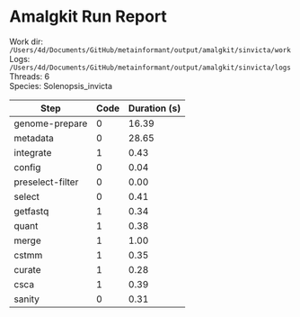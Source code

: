 # Amalgkit Run Report

Work dir: `/Users/4d/Documents/GitHub/metainformant/output/amalgkit/sinvicta/work`  
Logs: `/Users/4d/Documents/GitHub/metainformant/output/amalgkit/sinvicta/logs`  
Threads: 6  
Species: Solenopsis_invicta  

| Step | Code | Duration (s) |
|------|------|--------------|
| genome-prepare | 0 | 16.39 |
| metadata | 0 | 28.65 |
| integrate | 1 | 0.43 |
| config | 0 | 0.04 |
| preselect-filter | 0 | 0.00 |
| select | 0 | 0.41 |
| getfastq | 1 | 0.34 |
| quant | 1 | 0.38 |
| merge | 1 | 1.00 |
| cstmm | 1 | 0.35 |
| curate | 1 | 0.28 |
| csca | 1 | 0.39 |
| sanity | 0 | 0.31 |